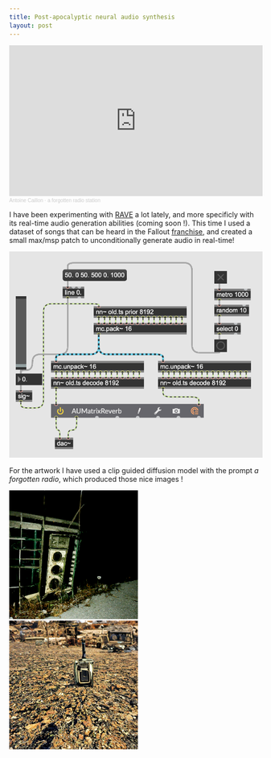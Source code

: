 ```yaml
---
title: Post-apocalyptic neural audio synthesis
layout: post
---
```


<iframe width="100%" height="300" scrolling="no" frameborder="no" allow="autoplay" src="https://w.soundcloud.com/player/?url=https%3A//api.soundcloud.com/tracks/1173593938&color=%23ff5500&auto_play=false&hide_related=false&show_comments=true&show_user=true&show_reposts=false&show_teaser=true&visual=true"></iframe><div style="font-size: 10px; color: #cccccc;line-break: anywhere;word-break: normal;overflow: hidden;white-space: nowrap;text-overflow: ellipsis; font-family: Interstate,Lucida Grande,Lucida Sans Unicode,Lucida Sans,Garuda,Verdana,Tahoma,sans-serif;font-weight: 100;"><a href="https://soundcloud.com/antoinecaillon" title="Antoine Caillon" target="_blank" style="color: #cccccc; text-decoration: none;">Antoine Caillon</a> · <a href="https://soundcloud.com/antoinecaillon/a-forgotten-radio-station" title="a forgotten radio station" target="_blank" style="color: #cccccc; text-decoration: none;">a forgotten radio station</a></div>

I have been experimenting with [RAVE](https://github.com/caillonantoine/RAVE) a lot lately, and more specificly with its real-time audio generation abilities (coming soon !). This time I used a dataset of songs that can be heard in the Fallout [franchise](https://fallout.bethesda.net/en/), and created a small max/msp patch to unconditionally generate audio in real-time!

![max-msp screenshot](/assets/forgotten-radio-screenshot.png)

For the artwork I have used a clip guided diffusion model with the prompt *a forgotten radio*, which produced those nice images !

<img src="/assets/forgotten-radio-artwork.png" width=256px height=256px /><img src="/assets/forgotten-radio-artwork2.png" width=256px height=256px />

<center>
<div class="fb-comments" data-href="https://caillonantoine.github.io/2021/12/08/forgotten-radio.html" data-width="" data-numposts="5"></div>
</center>
